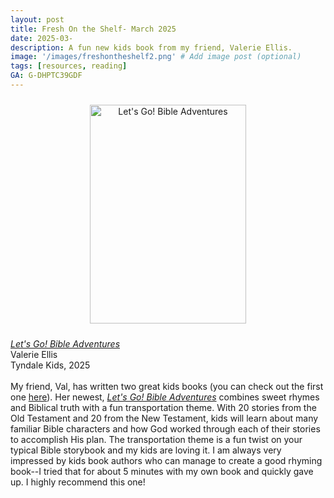 ```yaml
---
layout: post
title: Fresh On the Shelf- March 2025
date: 2025-03-
description: A fun new kids book from my friend, Valerie Ellis.
image: '/images/freshontheshelf2.png' # Add image post (optional)
tags: [resources, reading]
GA: G-DHPTC39GDF
---
```

<p align="center">
<a href="https://amzn.to/41LPgLF" target="blank"><img src="meredithcook.github.io/images/let'sgo.jpg" alt="Let's Go! Bible Adventures" style="width:250px;height:350px;padding:10px" align="center"></a><p>
  <a href= "https://amzn.to/41LPgLF" target= "blank"><i>Let's Go! Bible Adventures</i></a>
  <br>Valerie Ellis
  <br>Tyndale Kids, 2025
  <br>
  <br>My friend, Val, has written two great kids books (you can check out the first one <a href="https://amzn.to/41wLYup" target="blank">here</a>). Her newest, <a href= "https://amzn.to/41LPgLF" target= "blank"><i>Let's Go! Bible Adventures</i></a> combines sweet rhymes and Biblical truth with a fun transportation theme. With 20 stories from the Old Testament and 20 from the New Testament, kids will learn about many familiar Bible characters and how God worked through each of their stories to accomplish His plan. The transportation theme is a fun twist on your typical Bible storybook and my kids are loving it. I am always very impressed by kids book authors who can manage to create a good rhyming book--I tried that for about 5 minutes with my own book and quickly gave up. I highly recommend this one!




